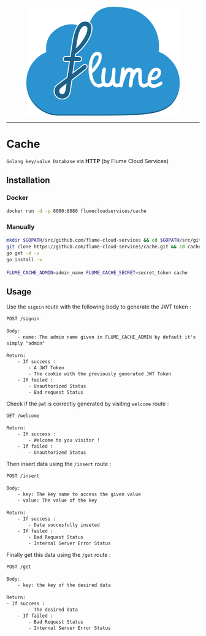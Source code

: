 <p align="center">
  <img src="https://raw.githubusercontent.com/dimensi0n/flume/master/.github/logo.png" width="400"/>
</p>

<hr>

# Cache
`Golang key/value Database` via **HTTP** (by Flume Cloud Services)

## Installation

### Docker

```bash
docker run -d -p 8080:8080 flumecloudservices/cache
```

### Manually

```bash
mkdir $GOPATH/src/github.com/flume-cloud-services && cd $GOPATH/src/github.com/flume-cloud-services
git clone https://github.com/flume-cloud-services/cache.git && cd cache
go get -d -v
go install -v

FLUME_CACHE_ADMIN=admin_name FLUME_CACHE_SECRET=secret_token cache
```

## Usage

Use the `signin` route with the following body to generate the JWT token :

```
POST /signin

Body:
    - name: The admin name given in FLUME_CACHE_ADMIN by default it's simply "admin"

Return:
    - If success :
        - A JWT Token
        - The cookie with the previously generated JWT Token
    - If failed :
        - Unauthorized Status
        - Bad request Status
```
Check if the jwt is correctly generated by visiting `welcome` route :

```
GET /welcome

Return:
    - If success :
        - Welcome to you visitor !
    - If failed :
        - Unauthorized Status
```

Then insert data using the `/insert` route :

```
POST /insert

Body:
    - key: The key name to access the given value
    - value: The value of the key

Return:
    - If success :
        - Data succesfully inseted
    - If failed :
        - Bad Request Status
        - Internal Server Error Status
```

Finally get this data using the `/get` route :

```
POST /get

Body:
    - key: the key of the desired data

Return:
- If success :
        - The desired data
    - If failed :
        - Bad Request Status
        - Internal Server Error Status
```
